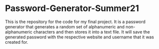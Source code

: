 # Password-Generator-Summer21
This is the repository for the code for my final project. It is a password generator that generates a random set of alphanumeric and non-alphanumeric  characters and then stores it into a text file. It will save the generated password with the respective website and username that it was created for. 
